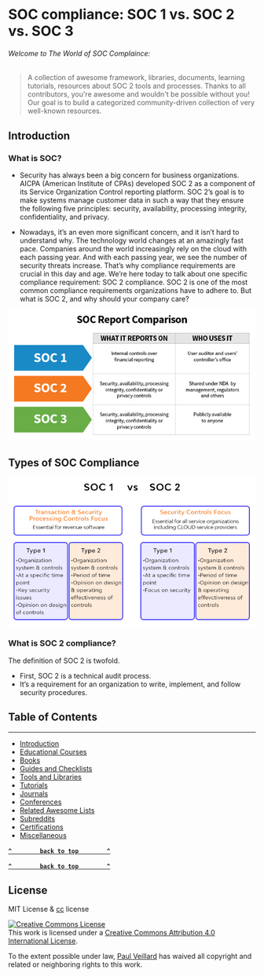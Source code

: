 # SOC compliance: SOC 1 vs. SOC 2 vs. SOC 3

###### Welcome to The World of SOC Complaince:
> A collection of awesome framework, libraries, documents, learning tutorials, resources about SOC 2 tools and processes.
> Thanks to all contributors, you're awesome and wouldn't be possible without you! Our goal is to build a categorized community-driven collection of very well-known resources.

## Introduction

### What is SOC?
- Security has always been a big concern for business organizations. AICPA (American Institute of CPAs) developed SOC 2 as a component of its Service Organization Control reporting platform. SOC 2’s goal is to make systems manage customer data in such a way that they ensure the following five principles: security, availability, processing integrity, confidentiality, and privacy.

 - Nowadays, it’s an even more significant concern, and it isn’t hard to understand why. The technology world changes at an amazingly fast pace. Companies around the world increasingly rely on the cloud with each passing year. And with each passing year, we see the number of security threats increase. That’s why compliance requirements are crucial in this day and age. We’re here today to talk about one specific compliance requirement: SOC 2 compliance. SOC 2 is one of the most common compliance requirements organizations have to adhere to. But what is SOC 2, and why should your company care?

![soc-compliance](https://github.com/paulveillard/cybersecurity-soc-compliance/blob/main/img/SOC-report-comparison-table.jpg)



## Types of SOC Compliance

![compliance](https://github.com/paulveillard/cybersecurity-soc-compliance/blob/main/img/soc2-compliance.jpg)



### What is SOC 2 compliance?
The definition of SOC 2 is twofold. 

*  First, SOC 2 is a technical audit process. 
*  It’s a requirement for an organization to write, implement, and follow security procedures.



## Table of Contents
---
* [Introduction](#introduction)
* [Educational Courses](#educational-courses)
* [Books](#books)
* [Guides and Checklists](#guides-and-checklists)
* [Tools and Libraries](#tools-and-libraries)
* [Tutorials](#tutorials)
* [Journals](#journals)
* [Conferences](#conferences)
* [Related Awesome Lists](#related-awesome-lists)
* [Subreddits](#subreddits)
* [Certifications](#certifications)
* [Miscellaneous](#miscellaneous)

**[`^        back to top        ^`](#)**


**[`^        back to top        ^`](#)**

## License
MIT License & [cc](https://creativecommons.org/licenses/by/4.0/) license

<a rel="license" href="http://creativecommons.org/licenses/by/4.0/"><img alt="Creative Commons License" style="border-width:0" src="https://i.creativecommons.org/l/by/4.0/88x31.png" /></a><br />This work is licensed under a <a rel="license" href="http://creativecommons.org/licenses/by/4.0/">Creative Commons Attribution 4.0 International License</a>.

To the extent possible under law, [Paul Veillard](https://github.com/paulveillard/) has waived all copyright and related or neighboring rights to this work.
